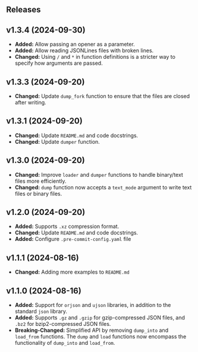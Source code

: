 ## Releases ##

## v1.3.4 (2024-09-30) ##

- **Added:** Allow passing an opener as a parameter.
- **Added:** Allow reading JSONLines files with broken lines.
- **Changed:** Using `/` and `*` in function definitions is a stricter way to specify how arguments are passed.

## v1.3.3 (2024-09-20) ##

- **Changed:** Update `dump_fork` function to ensure that the files are closed after writing.

## v1.3.1 (2024-09-20) ##

- **Changed:** Update `README.md` and code docstrings.
- **Changed:** Update `dumper` function.

## v1.3.0 (2024-09-20) ##

- **Changed:** Improve `loader` and `dumper` functions to handle binary/text files more efficiently.
- **Changed:** `dump` function now accepts a `text_mode` argument to write text files or binary files.

## v1.2.0 (2024-09-20) ##

- **Added:** Supports `.xz` compression format.
- **Changed:** Update `README.md` and code docstrings.
- **Added:** Configure `.pre-commit-config.yaml` file

## v1.1.1 (2024-08-16) ##

- **Changed:** Adding more examples to `README.md`

## v1.1.0 (2024-08-16) ##

- **Added:** Support for `orjson` and `ujson` libraries, in addition to the standard `json` library.
- **Added:** Supports `.gz` and `.gzip` for gzip-compressed JSON files, and `.bz2` for bzip2-compressed JSON files.
- **Breaking-Changed:** Simplified API by removing `dump_into` and `load_from` functions. The `dump` and `load` functions now
encompass the functionality of `dump_into` and `load_from`.
